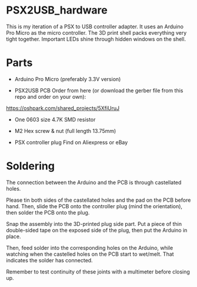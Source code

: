 # PSX2USB_hardware

This is my iteration of a PSX to USB controller adapter. It uses an Arduino Pro Micro as the micro controller. The 3D print shell packs everything very tight together. Important LEDs shine through hidden windows on the shell.

Parts
============
- Arduino Pro Micro (preferably 3.3V version)

- PSX2USB PCB
Order from here (or download the gerber file from this repo and order on your own): 

https://oshpark.com/shared_projects/5XfiUruJ

- One 0603 size 4.7K SMD resistor

- M2 Hex screw & nut (full length 13.75mm)

- PSX controller plug
Find on Aliexpress or eBay

Soldering
============
The connection between the Arduino and the PCB is through castellated holes.

Please tin both sides of the castellated holes and the pad on the PCB before hand. Then, slide the PCB onto the controller plug (mind the orientation), then solder the PCB onto the plug.

Snap the assembly into the 3D-printed plug side part. Put a piece of thin double-sided tape on the exposed side of the plug, then put the Arduino in place.

Then, feed solder into the corresponding holes on the Arduino, while watching when the castelled holes on the PCB start to wet/melt. That indicates the solder has connected.

Remember to test continuity of these joints with a multimeter before closing up.
